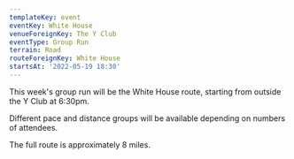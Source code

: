 ```yaml
---
templateKey: event
eventKey: White House
venueForeignKey: The Y Club
eventType: Group Run
terrain: Road
routeForeignKey: White House
startsAt: '2022-05-19 18:30'
---
```

This week's group run will be the White House route,
starting from outside the Y Club at 6:30pm.

Different pace and distance groups will be available depending on 
numbers of attendees.

The full route is approximately 8 miles.
